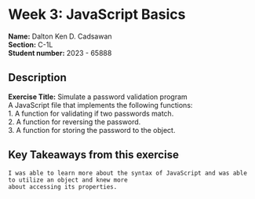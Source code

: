 # Week 3: JavaScript Basics

**Name:** Dalton Ken D. Cadsawan <br/>
**Section:** C-1L <br/>
**Student number:** 2023 - 65888 <br/>

## Description
**Exercise Title:** Simulate a password validation program <br/>
A JavaScript file that implements the following functions: <br/>
    1. A function for validating if two passwords match. <br/>
    2. A function for reversing the password. <br/>
    3. A function for storing the password to the object. <br/>

## Key Takeaways from this exercise
    I was able to learn more about the syntax of JavaScript and was able to utilize an object and knew more
    about accessing its properties.